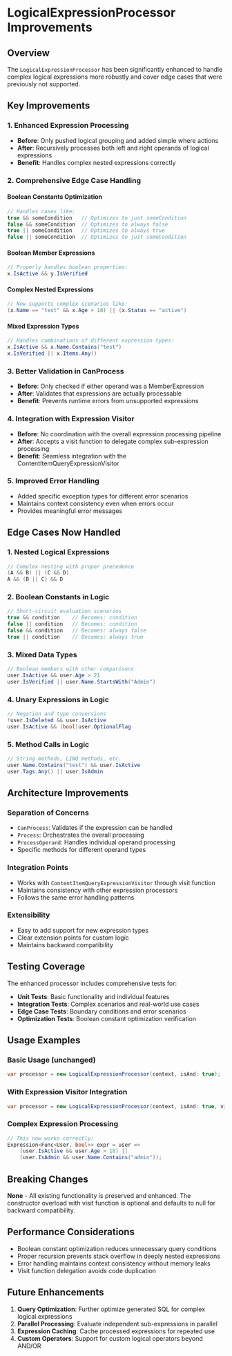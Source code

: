 # LogicalExpressionProcessor Improvements

## Overview

The `LogicalExpressionProcessor` has been significantly enhanced to handle complex logical expressions more robustly and cover edge cases that were previously not supported.

## Key Improvements

### 1. **Enhanced Expression Processing**
- **Before**: Only pushed logical grouping and added simple where actions
- **After**: Recursively processes both left and right operands of logical expressions
- **Benefit**: Handles complex nested expressions correctly

### 2. **Comprehensive Edge Case Handling**

#### Boolean Constants Optimization
```csharp
// Handles cases like:
true && someCondition   // Optimizes to just someCondition
false && someCondition  // Optimizes to always false
true || someCondition   // Optimizes to always true
false || someCondition  // Optimizes to just someCondition
```

#### Boolean Member Expressions
```csharp
// Properly handles boolean properties:
x.IsActive && y.IsVerified
```

#### Complex Nested Expressions
```csharp
// Now supports complex scenarios like:
(x.Name == "test" && x.Age > 18) || (x.Status == "active")
```

#### Mixed Expression Types
```csharp
// Handles combinations of different expression types:
x.IsActive && x.Name.Contains("test")
x.IsVerified || x.Items.Any()
```

### 3. **Better Validation in CanProcess**
- **Before**: Only checked if either operand was a MemberExpression
- **After**: Validates that expressions are actually processable
- **Benefit**: Prevents runtime errors from unsupported expressions

### 4. **Integration with Expression Visitor**
- **Before**: No coordination with the overall expression processing pipeline
- **After**: Accepts a visit function to delegate complex sub-expression processing
- **Benefit**: Seamless integration with the ContentItemQueryExpressionVisitor

### 5. **Improved Error Handling**
- Added specific exception types for different error scenarios
- Maintains context consistency even when errors occur
- Provides meaningful error messages

## Edge Cases Now Handled

### 1. **Nested Logical Expressions**
```csharp
// Complex nesting with proper precedence
(A && B) || (C && D)
A && (B || C) && D
```

### 2. **Boolean Constants in Logic**
```csharp
// Short-circuit evaluation scenarios
true && condition    // Becomes: condition
false || condition   // Becomes: condition
false && condition   // Becomes: always false
true || condition    // Becomes: always true
```

### 3. **Mixed Data Types**
```csharp
// Boolean members with other comparisons
user.IsActive && user.Age > 21
user.IsVerified || user.Name.StartsWith("Admin")
```

### 4. **Unary Expressions in Logic**
```csharp
// Negation and type conversions
!user.IsDeleted && user.IsActive
user.IsActive && (bool)user.OptionalFlag
```

### 5. **Method Calls in Logic**
```csharp
// String methods, LINQ methods, etc.
user.Name.Contains("test") && user.IsActive
user.Tags.Any() || user.IsAdmin
```

## Architecture Improvements

### Separation of Concerns
- `CanProcess`: Validates if the expression can be handled
- `Process`: Orchestrates the overall processing
- `ProcessOperand`: Handles individual operand processing
- Specific methods for different operand types

### Integration Points
- Works with `ContentItemQueryExpressionVisitor` through visit function
- Maintains consistency with other expression processors
- Follows the same error handling patterns

### Extensibility
- Easy to add support for new expression types
- Clear extension points for custom logic
- Maintains backward compatibility

## Testing Coverage

The enhanced processor includes comprehensive tests for:

- **Unit Tests**: Basic functionality and individual features
- **Integration Tests**: Complex scenarios and real-world use cases
- **Edge Case Tests**: Boundary conditions and error scenarios
- **Optimization Tests**: Boolean constant optimization verification

## Usage Examples

### Basic Usage (unchanged)
```csharp
var processor = new LogicalExpressionProcessor(context, isAnd: true);
```

### With Expression Visitor Integration
```csharp
var processor = new LogicalExpressionProcessor(context, isAnd: true, visitor.Visit);
```

### Complex Expression Processing
```csharp
// This now works correctly:
Expression<Func<User, bool>> expr = user => 
    (user.IsActive && user.Age > 18) || 
    (user.IsAdmin && user.Name.Contains("admin"));
```

## Breaking Changes

**None** - All existing functionality is preserved and enhanced. The constructor overload with visit function is optional and defaults to null for backward compatibility.

## Performance Considerations

- Boolean constant optimization reduces unnecessary query conditions
- Proper recursion prevents stack overflow in deeply nested expressions
- Error handling maintains context consistency without memory leaks
- Visit function delegation avoids code duplication

## Future Enhancements

1. **Query Optimization**: Further optimize generated SQL for complex logical expressions
2. **Parallel Processing**: Evaluate independent sub-expressions in parallel
3. **Expression Caching**: Cache processed expressions for repeated use
4. **Custom Operators**: Support for custom logical operators beyond AND/OR

